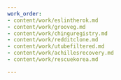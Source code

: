 ```yaml
---
work_order:
- content/work/eslintherok.md
- content/work/grooveg.md
- content/work/chinguregistry.md
- content/work/redditclone.md
- content/work/utubefiltered.md
- content/work/achillesrecovery.md
- content/work/rescuekorea.md

---
```

